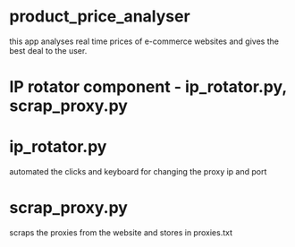 # product_price_analyser
this app analyses real time prices of e-commerce websites and gives the best deal to the user.

# IP rotator component - ip_rotator.py, scrap_proxy.py

# ip_rotator.py
automated the clicks and keyboard for changing the proxy ip and port

# scrap_proxy.py
scraps the proxies from the website and stores in proxies.txt